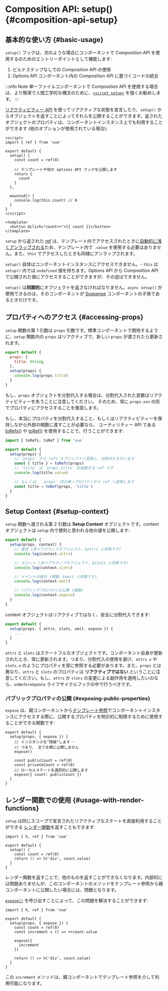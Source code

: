 # Composition API: setup() {#composition-api-setup}

## 基本的な使い方 {#basic-usage}

`setup()` フックは、次のような場合にコンポーネントで Composition API を使用するのためのエントリーポイントとして機能します:

1. ビルドステップなしでの Composition API の使用
2. Options API コンポーネント内の Composition API に基づくコードの統合

:::info Note
単一ファイルコンポーネントで Composition API を使用する場合は、より簡潔で人間工学的な構文のために、[`<script setup>`](/api/sfc-script-setup) を強くお勧めします。
:::

[リアクティビティー API](./reactivity-core) を使ってリアクティブな状態を宣言したり、`setup()` からオブジェクトを返すことによってそれらを公開することができます。返されたオブジェクトのプロパティは、コンポーネントインスタンス上でも利用することができます (他のオプションが使用されている場合):

```vue
<script>
import { ref } from 'vue'

export default {
  setup() {
    const count = ref(0)

    // テンプレートや他の options API フックを公開します
    return {
      count
    }
  },

  mounted() {
    console.log(this.count) // 0
  }
}
</script>

<template>
  <button @click="count++">{{ count }}</button>
</template>
```

`setup` から返された [ref](/api/reactivity-core#ref) は、テンプレート内でアクセスされたときに[自動的に浅くアンラップされる](/guide/essentials/reactivity-fundamentals#deep-reactivity)ため、テンプレート内で `.value` を使用する必要はありません。また、`this` でアクセスしたときも同様にアンラップされます。

`setup()` 自体はコンポーネントインスタンスにアクセスできません。- `this` は `setup()` 内では `undefined` 値を持ちます。Options API から Composition API で公開された値にアクセスすることができますが、その逆はできません。

`setup()` は**同期的**にオブジェクトを返さなければなりません。`async setup()` が使用できるのは、そのコンポーネントが [Suspense](../guide/built-ins/suspense) コンポーネントの子孫であるときだけです。

## プロパティへのアクセス {#accessing-props}

`setup` 関数の第 1 引数は `props` 引数です。標準コンポーネントで期待するように、`setup` 関数内の `props` はリアクティブで、新しい `props` が渡されたら更新されます。

```js
export default {
  props: {
    title: String
  },
  setup(props) {
    console.log(props.title)
  }
}
```

もし、`props` オブジェクトを分割代入する場合は、分割代入された変数はリアクティビティーを失うことに注意してください。 そのため、常に `props.xxx` の形でプロパティにアクセスすることを推奨します。

もし、本当にプロパティを分割代入すること、もしくはリアクティビティーを保持しながら外部の関数に渡すことが必要なら、 ユーティリティー API である [toRefs()](./reactivity-utilities#torefs) や [toRef()](/api/reactivity-utilities#toref) を使用することで、行うことができます:

```js
import { toRefs, toRef } from 'vue'

export default {
  setup(props) {
    // `props` から refs オブジェクトへ変換し、分割代入を行います
    const { title } = toRefs(props)
    // `title` は `props.title` を追跡する ref です
    console.log(title.value)

    // もしくは、 `props` 内の単一プロパティから ref へ変換します
    const title = toRef(props, 'title')
  }
}
```

## Setup Context {#setup-context}

`setup` 関数へ渡される第 2 引数は **Setup Context** オブジェクトです。context オブジェクトは `setup` 内で便利と思われる他の値を公開します:

```js
export default {
  setup(props, context) {
    // 属性 (非リアクティブオブジェクト、$attrs と同等です)
    console.log(context.attrs)

    // スロット (非リアクティブオブジェクト、$slots と同等です)
    console.log(context.slots)

    // イベントの発行 (関数、$emit と同等です)
    console.log(context.emit)

    // パブリックプロパティの公開 (関数)
    console.log(context.expose)
  }
}
```

context オブジェクトはリアクティブではなく、安全に分割代入できます:

```js
export default {
  setup(props, { attrs, slots, emit, expose }) {
    ...
  }
}
```

`attrs` と `slots` はステートフルなオブジェクトです。コンポーネント自身が更新されたとき、常に更新されます。つまり、分割代入の使用を避け、`attrs.x` や `slots.x` のようにプロパティを常に参照する必要があります。また、`props` とは異なり、`attrs` と `slots` のプロパティは **リアクティブではない** ということに注意してください。もし、`attrs` か `slots` の変更による副作用を適用したいのなら、`onBeforeUpdate` ライフサイクルフックの中で行うべきです。

### パブリックプロパティの公開 {#exposing-public-properties}

`expose` は、親コンポーネントから[テンプレート参照](/guide/essentials/template-refs#ref-on-component)でコンポーネントインスタンスにアクセスする際に、公開するプロパティを明示的に制限するために使用することができる関数です:

```js{5,10}
export default {
  setup(props, { expose }) {
    // インスタンスを"隠蔽"します -
    // つまり、 全てを親に公開しません
    expose()

    const publicCount = ref(0)
    const privateCount = ref(0)
    // ローカルステートを選択的に公開します
    expose({ count: publicCount })
  }
}
```

## レンダー関数での使用 {#usage-with-render-functions}

`setup` は同じスコープで宣言されたリアクティブなステートを直接利用することができる [レンダー関数](/guide/extras/render-function)を返すこともできます:

```js{6}
import { h, ref } from 'vue'

export default {
  setup() {
    const count = ref(0)
    return () => h('div', count.value)
  }
}
```

レンダー関数を返すことで、他のものを返すことができなくなります。内部的には問題ありませんが、このコンポーネントのメソッドをテンプレート参照から親コンポーネントに公開したい場合には、問題となります。

[`expose()`](#exposing-public-properties) を呼び出すことによって、この問題を解決することができます:

```js{8-10}
import { h, ref } from 'vue'

export default {
  setup(props, { expose }) {
    const count = ref(0)
    const increment = () => ++count.value

    expose({
      increment
    })

    return () => h('div', count.value)
  }
}
```

この `increment` メソッドは、親コンポーネントでテンプレート参照を介して利用可能になります。
